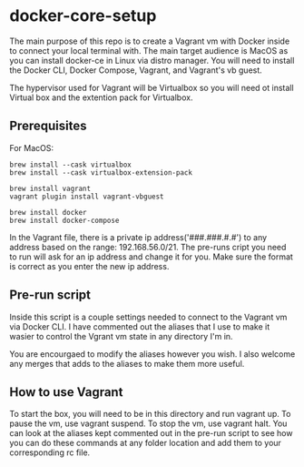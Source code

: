 # docker-core-setup


The main purpose of this repo is to create a Vagrant vm with Docker inside to connect your local terminal with. The main target audience is MacOS as you can install docker-ce in Linux via distro manager. You will need to install the Docker CLI, Docker Compose, Vagrant, and Vagrant's vb guest.

The hypervisor used for Vagrant will be Virtualbox so you will need ot install Virtual box and the extention pack for Virtualbox.

## Prerequisites

For MacOS:

```
brew install --cask virtualbox
brew install --cask virtualbox-extension-pack

brew install vagrant
vagrant plugin install vagrant-vbguest

brew install docker
brew install docker-compose
```

In the Vagrant file, there is a private ip address('###.###.#.#') to any address based on the range: 192.168.56.0/21. The pre-runs cript you need to run will ask for an ip address and change it for you. Make sure the format is correct as you enter the new ip address.


## Pre-run script

Inside this script is a couple settings needed to connect to the Vagrant vm via Docker CLI. I have commented out the aliases that I use to make it wasier to control the Vgrant vm state in any directory I'm in. 

You are encourgaed to modify the aliases however you wish. I also welcome any merges that adds to the aliases to make them more useful. 

## How to use Vagrant

To start the box, you will need to be in this directory and run vagrant up. To pause the vm, use vagrant suspend. To stop the vm, use vagrant halt. You can look at the aliases kept commented out in the pre-run script to see how you can do these commands at any folder location and add them to your corresponding rc file. 
